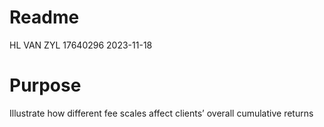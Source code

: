 Readme
================
HL VAN ZYL 17640296
2023-11-18

# Purpose

Illustrate how different fee scales affect clients’ overall cumulative
returns

# 
